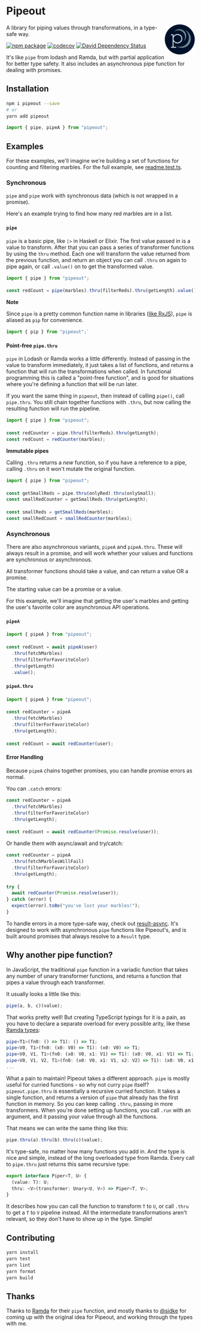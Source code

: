# Pipeout

<img width="80" height="80" src="./assets/logo.png" alt="logo" align="right" />

A library for piping values through transformations, in a type-safe way.

[![npm package](https://img.shields.io/npm/v/pipeout.svg)](https://www.npmjs.com/package/pipeout)
[![codecov](https://codecov.io/gh/will-wow/pipeout/branch/master/graph/badge.svg)](https://codecov.io/gh/will-wow/pipeout)
[![David Dependency Status](https://david-dm.org/will-wow/pipeout.svg)](https://david-dm.org/will-wow/pipeout)

It's like `pipe` from lodash and Ramda, but with partial application for better type safety. It also includes an asynchronous pipe function for dealing with promises.

## Installation

```bash
npm i pipeout --save
# or
yarn add pipeout
```

```typescript
import { pipe, pipeA } from "pipeout";
```

## Examples

For these examples, we'll imagine we're building a set of functions for counting and filtering marbles. For the full example, see [readme.test.ts](./src/readme.test.ts).

### Synchronous

`pipe` and `pipe` work with synchronous data (which is not wrapped in a promise).

Here's an example trying to find how many red marbles are in a list.

#### `pipe`

`pipe` is a basic pipe, like `|>` in Haskell or Elixir. The first value passed in is a value to transform. After that you can pass a series of transformer functions by using the `thru` method. Each one will transform the value returned from the previous function, and return an object you can call `.thru` on again to pipe again, or call `.value()` on to get the transformed value.

```typescript
import { pipe } from "pipeout";

const redCount = pipe(marbles).thru(filterReds).thru(getLength).value();
```

**Note**

Since `pipe` is a pretty common function name in libraries
([like RxJS](https://rxjs-dev.firebaseapp.com/api/index/function/pipe)),
`pipe` is aliased as `pip` for convenience.

```javascript
import { pip } from "pipeout";`
```

#### Point-free `pipe.thru`

`pipe` in Lodash or Ramda works a little differently. Instead of passing in the value to transform immediately, it just takes a list of functions, and returns a function that will run the transformations when called. In functional programming this is called a "point-free function", and is good for situations where you're defining a function that will be run later.

If you want the same thing in `pipeout`, then instead of calling `pipe()`, call `pipe.thru`. You still chain together functions with `.thru`, but now calling the resulting function will run the pipeline.

```typescript
import { pipe } from "pipeout";

const redCounter = pipe.thru(filterReds).thru(getLength);
const redCount = redCounter(marbles);
```

**Immutable pipes**

Calling `.thru` returns a _new_ function, so if you have a reference to a pipe, calling `.thru` on it won't mutate the original function.

```typescript
import { pipe } from "pipeout";

const getSmallReds = pipe.thru(onlyRed).thru(onlySmall);
const smallRedCounter = getSmallReds.thru(getLength);

const smallReds = getSmallReds(marbles);
const smallRedCount = smallRedCounter(marbles);
```

### Asynchronous

There are also asynchronous variants, `pipeA` and `pipeA.thru`.
These will always result in a promise, and will work whether your values and functions are synchronous or asynchronous.

All transformer functions should take a value, and can return a value OR a promise.

The starting value can be a promise or a value.

For this example, we'll imagine that getting the user's marbles and getting the user's favorite color are asynchronous API operations.

#### `pipeA`

```typescript
import { pipeA } from "pipeout";

const redCount = await pipeA(user)
  .thru(fetchMarbles)
  .thru(filterForFavoriteColor)
  .thru(getLength)
  .value();
```

#### `pipeA.thru`

```typescript
import { pipeA } from "pipeout";

const redCounter = pipeA
  .thru(fetchMarbles)
  .thru(filterForFavoriteColor)
  .thru(getLength);

const redCount = await redCounter(user);
```

#### Error Handling

Because `pipeA` chains together promises, you can handle promise errors as normal.

You can `.catch` errors:

```javascript
const redCounter = pipeA
  .thru(fetchMarbles)
  .thru(filterForFavoriteColor)
  .thru(getLength);

const redCount = await redCounter(Promise.resolve(user));
```

Or handle them with async/await and try/catch:

```javascript
const redCounter = pipeA
  .thru(fetchMarblesWillFail)
  .thru(filterForFavoriteColor)
  .thru(getLength);

try {
  await redCounter(Promise.resolve(user));
} catch (error) {
  expect(error).toBe("you've lost your marbles!");
}
```

To handle errors in a more type-safe way, check out [result-async](https://github.com/will-wow/result-async). It's designed to work with asynchronous `pipe` functions like Pipeout's, and is built around promises that always resolve to a `Result` type.

## Why another pipe function?

In JavaScript, the traditional `pipe` function in a variadic function that takes any number of unary transformer functions, and returns a function that pipes a value through each transformer.

It usually looks a little like this:

```javascript
pipe(a, b, c)(value);
```

That works pretty well! But creating TypeScript typings for it is a pain, as you have to declare a separate overload for every possible arity, like these [Ramda types](https://github.com/Saul-Mirone/DefinitelyTyped/blob/e99d2d4e482b4a1f10523b7f6201dd413b33bcad/types/ramda/index.d.ts#L2183):

```typescript
pipe<T1>(fn0: () => T1): () => T1;
pipe<V0, T1>(fn0: (x0: V0) => T1): (x0: V0) => T1;
pipe<V0, V1, T1>(fn0: (x0: V0, x1: V1) => T1): (x0: V0, x1: V1) => T1;
pipe<V0, V1, V2, T1>(fn0: (x0: V0, x1: V1, x2: V2) => T1): (x0: V0, x1: V1, x2: V2) => T1;
...
```

What a pain to maintain! Pipeout takes a different approach. `pipe` is mostly useful for curried functions - so why not curry `pipe` itself? `pipeout.pipe.thru` is essentially a recursive curried function. It takes a single function, and returns a version of `pipe` that already has the first function in memory. So you can keep calling `.thru`, passing in more transformers. When you're done setting up functions, you call `.run` with an argument, and it passing your value through all the functions.

That means we can write the same thing like this:

```javascript
pipe.thru(a).thru(b).thru(c)(value);
```

It's type-safe, no matter how many functions you add in. And the type is nice and simple, instead of the long overloaded type from Ramda. Every call to `pipe.thru` just returns this same recursive type:

```typescript
export interface Piper<T, U> {
  (value: T): U;
  thru: <V>(transformer: Unary<U, V>) => Piper<T, V>;
}
```

It describes how you can call the function to transform `T` to `U`, or call `.thru` to get a `T` to `V` pipeline instead. All the intermediate transformations aren't relevant, so they don't have to show up in the type. Simple!

## Contributing

```bash
yarn install
yarn test
yarn lint
yarn format
yarn build
```

## Thanks

Thanks to [Ramda](https://ramdajs.com) for their `pipe` function, and mostly thanks to [@sidke](sidkey) for coming up with the original idea for Pipeout, and working through the types with me.
